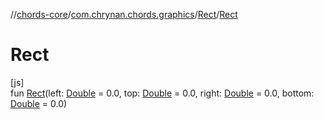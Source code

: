 //[chords-core](../../../index.md)/[com.chrynan.chords.graphics](../index.md)/[Rect](index.md)/[Rect](-rect.md)

# Rect

[js]\
fun [Rect](-rect.md)(left: [Double](https://kotlinlang.org/api/latest/jvm/stdlib/kotlin/-double/index.html) = 0.0, top: [Double](https://kotlinlang.org/api/latest/jvm/stdlib/kotlin/-double/index.html) = 0.0, right: [Double](https://kotlinlang.org/api/latest/jvm/stdlib/kotlin/-double/index.html) = 0.0, bottom: [Double](https://kotlinlang.org/api/latest/jvm/stdlib/kotlin/-double/index.html) = 0.0)
